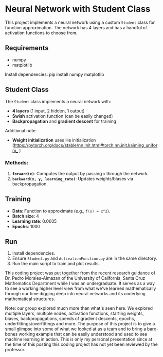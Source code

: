 # Neural Network with Student Class

This project implements a neural network using a custom `Student` class for function approximation. The network has 4 layers and has a handful of activation functions to choose from.

## Requirements

- numpy
- matplotlib

Install dependencies:
pip install numpy matplotlib

## Student Class

The `Student` class implements a neural network with:
- **4 layers** (1 input, 2 hidden, 1 output)
- **Swish** activation function (can be easily changed)
- **Backpropagation** and **gradient descent** for training

Additional note:
- **Weight initialization** uses He initialization (<https://pytorch.org/docs/stable/nn.init.html#torch.nn.init.kaiming_uniform_>
)

### Methods:
1. **`forward(x)`**: Computes the output by passing `x` through the network.
2. **`backward(x, y, learning_rate)`**: Updates weights/biases via backpropagation.

## Training

- **Data**: Function to approximate (e.g., `f(x) = x^2`).
- **Batch size**: 4
- **Learning rate**: 0.0005
- **Epochs**: 1000

## Run

1. Install dependencies.
2. Ensure `Student.py` and `ActivationFunction.py` are in the same directory.
3. Run the main script to train and plot results.

This coding project was put together from the recent research guidance of Dr. Pedro Morales-Almazan of the University of California, Santa Cruz Mathematics Department while I was an undergraduate. It serves as a way to see a working higher level view from what we've learned mathematically through our time digging deep into neural networks and its underlying mathematical structures.

Note: our group explored much more than what's seen here. We explored multiple layers, multiple nodes, activation functions, starting weights, biases, backpropagations, speeds of gradient descents, epochs, underfittings/overfittings and more. The purpose of this project is to give a small glimpse into some of what we looked at as a team and to bring a bare-bones working example that can be easily understood and used to see machine learning in action. This is only my personal presentation since at the time of this posting this coding project has not yet been reviewed by the professor.
